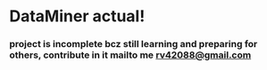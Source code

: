 # DataMiner actual!


### project is incomplete bcz still learning and preparing for others, contribute in it mailto me rv42088@gmail.com
